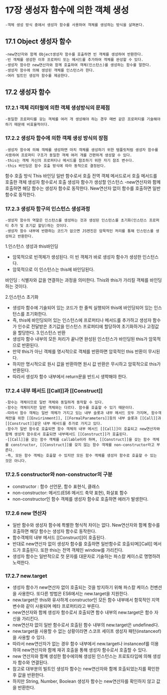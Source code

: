 # 17장 생성자 함수에 의한 객체 생성

    -객체 생성 방식 중에서 생성자 함수를 사용하여 객체를 생성하는 방식을 살펴본다.

## 17.1 Object 생성자 함수

    -new연산자와 함께 Object생성자 함수를 호출하면 빈 객체를 생성하여 반환한다.
    -빈 객체를 생성한 이후 프로퍼티 또는 메서드를 추가하여 객체를 완성할 수 있다.
    -생성자 함수란 new연산자와 함께 호출하여 객체(인스턴스)를 생성하는 함수를 말한다.
    -생성자 함수에 의해 생성된 객체를 인스턴스라 한다.
    -여러 빌트인 생성자 함수를 제공한다.

## 17.2 생성자 함수

### 17.2.1 객체 리터럴에 의한 객체 생성방식의 문제점

    -동일한 프로퍼티를 갖는 객체를 여러 개 생성해야 하는 경우 매번 같은 프로퍼티를 기술해야 하기 때문에 비효율적이다.

### 17.2.2 생성자 함수에 의한 객체 생성 방식의 장점

    -생성자 함수에 의해 객체를 생성하면 마치 객체를 생성하기 위한 템플릿처럼 생성자 함수를 사용하여 프로퍼티 구조가 동일한 객체 여러 개를 간편하게 생성할 수 있다.
    -this는 객체 자신의 프로퍼티나 메서드를 참조하기 위한 자기 참조 변수다.
    -this 바인딩은 함수 호출 방식에 따라 동적으로 결정된다.

함수 호출 방식 This 바인딩
일반 함수로서 호출 전역 객체
메서드로서 호출 메서드를 호출한 객체
생성자 함수로서 호출 생성자 함수가 생성할 인스턴스
-new연산자와 함께 호출하면 해당 함수는 생성자 함수로 동작한다. New연산자 없이 함수를 호출하면 일반 함수로 동작한다.

### 17.2.3 생성자 함구의 인스턴스 생성과정

    -생성자 함수의 역할은 인스턴스를 생성하는 것과 생성된 인스턴스를 초기화(인스턴스 프로퍼티 추가 및 초기값 할당)하는 것이다.
    -생성자 함수 내부에 반환하는 코드가 없으면 JS엔진은 암묵적인 처리를 통해 인스턴스를 생성하고 반환한다.

1.인스턴스 생성과 this바인딩

- 암묵적으로 빈객체가 생성된다. 이 빈 객체가 바로 생성자 함수가 생성한 인스턴스다.
- 암묵적으로 이 인스턴스는 this에 바인딩된다.

바인딩 : 식별자와 값을 연결하는 과정을 의미한다. This와 this가 가리킬 객체를 바인딩하는 것이다.

2.인스턴스 초기화

- 생성자 함수에 기술되어 있는 코드가 한 줄씩 실행되어 this에 바인딩되어 있는 인스턴스를 초기화한다.
- 즉, this에 바인딩되어 있는 인스턴스에 프로퍼티나 메서드를 추가하고 생성자 함수가 인수로 전달받은 초기값을 인스턴스 프로퍼티에 할당하여 초기화하거나 고정값을 할당한다.
  3.인스턴스 반환
- 생성자 함수 내부의 모든 처리가 끝나면 완성된 인스턴스가 바인딩된 this가 암묵적으로 반환된다.
- 만약 this가 아닌 객체를 명시적으로 객체를 반환하면 암묵적인 this 반환이 무시된다.
- 하지만 명시적으로 원시 값을 반환하면 원시 값 반환은 무시하고 암묵적으로 this가 반환된다.
- 따라서 생성자 함수 내부에서 return문을 반드시 생햑해야 한다.

### 17.2.4 내부 메서드 [[Call]]과 [[Construct]]

    -함수는 객체이므로 일반 객체와 동일하게 동작할 수 있다.
    -함수는 객체이지만 일반 객체와는 다르다. 함수를 호출할 수 있기 때문이다.
    -따라서 함수 객체는 일반 객체가 가지고 있는 내부 슬롯과 내무 메서드 모두 가지며, 함수객체만을 위한 [[Envirinment]], [[FormalParameters]]등의 내부 슬롯과 [[Call]]과 [[Construct]]같은 내부 메서드를 추가로 가지고 있다.
    -함수가 일반 함수로 호출되면 함수 객체의 내부 메서드 [[Call]]이 호출되고 new연산자와 함께 생성자 함수로서 호출되면 내부메서드 [[Construct]]가 호출된다.
    -[[Call]]을 갖는 함수 객체를 callable이라 하며, [[Construct]]을 갖는 함수 객체를 constructor, [[Construct]]를 갖지 않는 함수 객체를 non-constructor라고 부른다.
    -즉, 모든 함수 객체는 호출할 수 있지만 모든 함수 객체를 생성자 함수로 호출할 수 있는 것은 아니다.

### 17.2.5 constructor와 non-constructor의 구분

- constructor : 함수 선언문, 함수 표현식, 클래스
- non-constructor: 메서드(ES6 메서드 축약 표현), 화살표 함수
- non-constructor인 함수 객체를 생성자 함수로 호출하면 에러가 발생한다.

### 17.2.6 new 연산자

- 일반 함수와 생성자 함수에 특별한 형식적 차이는 없다. New연산자와 함꼐 함수를 호출하면 해당 함수는 생성자 함수로 동작한다.
- 함수객체의 내부 메서드 [[Construct]]이 호출된다.
- 반대로 new연산자 없이 생성자 함수를 호출하면 일반함수로 호출되며[[Call]] 메서드가 호출된다. 또한 this는 전역 객체인 window를 가리킨다.
- 생성자 함수는 일반적으로 첫 문자를 대문자로 기술하는 파스칼 케이스로 명명하려 노력한다.

### 17.2.7 new.target

- 생성자 함수가 new연산자 없이 호출되는 것을 방지하기 위해 파스칼 케이스 컨벤션을 사용한다. 또다른 방법은 ES6에서는 new.target을 지원한다.
- new.target은 this와 유사하게 constructor인 모든 함수 내부에서 함묵적인 지역 변수와 같이 사용되며 메타 프로퍼티라고 부른다.
- new연산자와 함께 생성자 함수로서 호출되면 함수 내부의 new.target은 함수 자신을 가리킨다.
- new연산자 없이 일반 함수로서 호출된 함수 내부의 new.target은 undefined다.
- new.target을 사용할 수 없는 상황이라면 스코프 세이프 생성자 패턴(instanceof)을 사용할 수 있다.
- 따라서 new연산자가 없는 경우 함수 내부에서 new.target나 instanceof를 이용하여 new연산자와 함께 재귀 호출을 통해 생성자 함수로서 호출할 수 있다.
- new 연산자와 함꼐 생성한 함수에의해 생성된 인스턴스는 프로토타입에 의해 생성자 함수와 연결된다.
- 참고로 대부분의 빌트인 생성자 함수는 new연산자와 함께 호출되었는지를 확인한 후 값을 반환한다.
- 하지만 String, Number, Boolean 생성자 함수는 new연산자를 확인하지 않고 값을 반환한다.
